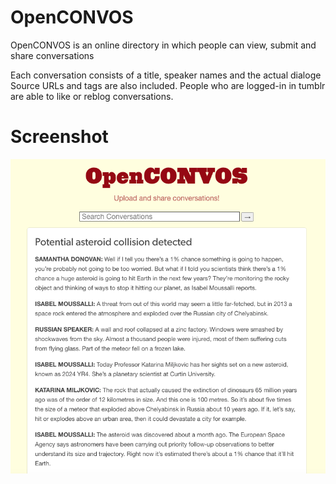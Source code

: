 # OpenCONVOS

OpenCONVOS is an online directory in which people can view, submit and share conversations<br>

Each conversation consists of a title, speaker names and the actual dialoge<br>
Source URLs and tags are also included.
People who are logged-in in tumblr are able to like or reblog conversations.

# Screenshot

![alt tag](https://raw.githubusercontent.com/donkeyrepos/openconvos-tumblr/main/screenshot.png)
